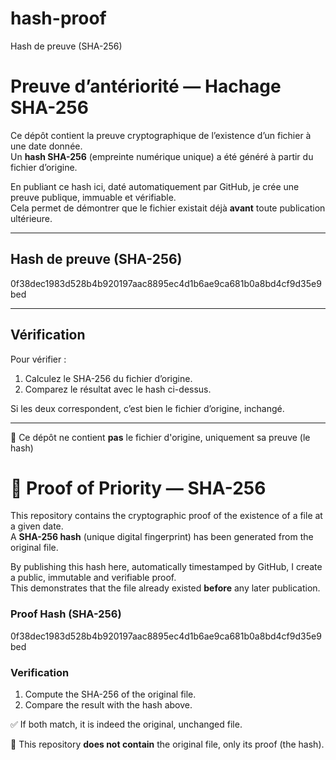 # hash-proof
Hash de preuve (SHA-256)
# Preuve d’antériorité — Hachage SHA-256

Ce dépôt contient la preuve cryptographique de l’existence d’un fichier à une date donnée.  
Un **hash SHA-256** (empreinte numérique unique) a été généré à partir du fichier d’origine.  

En publiant ce hash ici, daté automatiquement par GitHub, je crée une preuve publique, immuable et vérifiable.  
Cela permet de démontrer que le fichier existait déjà **avant** toute publication ultérieure.  

---

## Hash de preuve (SHA-256)
0f38dec1983d528b4b920197aac8895ec4d1b6ae9ca681b0a8bd4cf9d35e9bed

---

## Vérification

Pour vérifier :  
1. Calculez le SHA-256 du fichier d’origine.  
2. Comparez le résultat avec le hash ci-dessus.  

Si les deux correspondent, c’est bien le fichier d’origine, inchangé.  

---

📌 Ce dépôt ne contient **pas** le fichier d'origine, uniquement sa preuve (le hash)

# 📜 Proof of Priority — SHA-256

This repository contains the cryptographic proof of the existence of a file at a given date.  
A **SHA-256 hash** (unique digital fingerprint) has been generated from the original file.  

By publishing this hash here, automatically timestamped by GitHub, I create a public, immutable and verifiable proof.  
This demonstrates that the file already existed **before** any later publication.  

### Proof Hash (SHA-256)

0f38dec1983d528b4b920197aac8895ec4d1b6ae9ca681b0a8bd4cf9d35e9bed

### Verification  
1. Compute the SHA-256 of the original file.  
2. Compare the result with the hash above.  

✅ If both match, it is indeed the original, unchanged file.  

📌 This repository **does not contain** the original file, only its proof (the hash).

